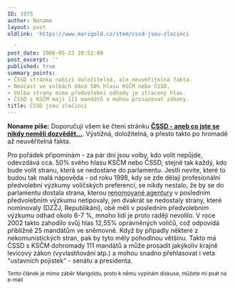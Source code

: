 ```yaml
---
ID: 1975
author: Noname
layout: post
oldlink: 'https://www.marigold.cz/item/cssd-jsou-zlocinci

  '
post_date: 2006-05-23 20:52:00
post_excerpt: ''
published: true
summary_points:
- ČSSD stránka nabízí doložitelná, ale neuvěřitelná fakta.
- Neúčast ve volbách dává 50% hlasu KSČM nebo ČSSD.
- Volba strany mimo předvolební odhady je ztracený hlas.
- ČSSD s KSČM mají 111 mandátů a mohou prosazovat zákony.
title: ČSSD jsou zločinci
---
```


<p><strong>Noname píše:</strong> Doporučuji všem ke čtení stránku <strong><a href="http://cssd.unas.cz/" title="čssd">ČSSD - aneb co jste se nikdy neměli dozvědět...</a></strong>. Výstižná, doložitelná, a přesto takto po hromadě až neuvěřitelná fakta.</p>

<p>Pro pořádek připomínám - za pár dní jsou volby, kdo volit nepůjde, odevzdává cca. 50% svého hlasu KSČM nebo ČSSD, stejně tak každý, kdo bude volit stranu, která se nedostane do parlamentu. Jestli nevíte, které to budou tak malá nápověda - od roku 1998, kdy se zde dělají profesionální předvolební výzkumy voličských preferencí, se nikdy nestalo, že by se do parlamentu dostala strana, kterou <acronym title="FACTUM, STEM">renomované agentury</acronym> v posledním předvolebním výzkumu netipovaly, jen dvakrát se nedostaly strany, které nominovaly (DZŽJ, Republikáni), obě měli v posledním předvolebním výzkumu odhad okolo 6-7 %, mnoho lidí je proto raději nevolilo. V roce 2002 takto zahodilo svůj hlas 12,55% oprávněných voličů, což odpovídá přibližně 25 mandátům ve sněmovně. Když by připadly některé z nekomunistických stran, pak by tyto měly pohodlnou většinu. Takto má ČSSD s KSČM dohromady 111 mandátů a může prosadit jakýkoliv krajně levicový zákon (vyvlastňování atp.) a mohou snadno přehlasovat i veta "ustavních pojistek" - senátu a presidenta.</p>

<p><small>Tento článek je mimo záběr Marigoldu, proto k němu vypínám diskuse, můžete mi psát na e-mail</small></p>